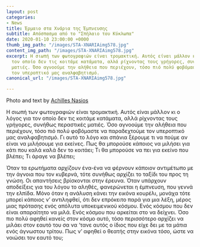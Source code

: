 ```yaml
---
layout: post
categories:
- News
title: Έρμαιο στα Χνάρια της Έμπνευσης
subtitle: Απόσπασμα από το "Σπήλαιο του Κύκλωπα"
date: 2020-01-10 23:00:00 +0000
thumb_img_path: "/images/STA-XNARIAimg578.jpg"
content_img_path: "/images/STA-XNARIAimg578.jpg"
excerpt: Η σιωπή των φωτογραφιών είναι τρομακτική. Αυτός είναι μάλλον κι ο λόγος για
  τον οποίο δεν τις κοιτάμε κατάματα, αλλά ρίχνοντας τους γρήγορες, συνήθως περαστικές
  ματιές. Όσο αγνοούμε την αλήθεια που περιέχουν, τόσο πιό πολύ φοβόμαστε να παραδεχτούμε
  τον υπεροπτικό μας αναλφαβητισμό.
canonical_url: "/images/STA-XNARIAimg578.jpg"

---
```

Photo and text by <a href="https://anikon.org/" target="blank">Achilles Nasios</a>

Η σιωπή των φωτογραφιών είναι τρομακτική. Αυτός είναι μάλλον κι ο λόγος για τον οποίο δεν τις κοιτάμε κατάματα, αλλά ρίχνοντας τους γρήγορες, συνήθως περαστικές ματιές. Όσο αγνοούμε την αλήθεια που περιέχουν, τόσο πιό πολύ φοβόμαστε να παραδεχτούμε τον υπεροπτικό μας αναλφαβητισμό. Γι αυτό το λόγο και σπάνια ξέρουμε τι να πούμε αν είναι να μιλήσουμε για εκείνες. Πως θα μπορούσε κάποιος να μιλήσει για κάτι που καλά καλά δεν το κοιτάει; Τι θα μπορούσε να πει για εκείνο που βλέπει; Τι άραγε να βλέπει;

Όταν τα ερωτήματα αρχίζουν ένα-ένα να φέρνουν κάποιον αντιμέτωπο με την άγνοια που τον κυβερνά, τότε συνήθως αρχίζει το ταξίδι του προς τη γνώση. Οι απαντήσεις βρίσκονται στην έρευνα. Όταν υπάρχουν αποδείξεις για του λόγου το αληθές, φανερώνεται η έμπνευση, που γεννά την ελπίδα. Μόνο όταν η ανάλυση κάνει την εικόνα κουρέλι, μονάχα τότε μπορεί κάποιος ν’ αντιληφθεί, ότι δεν επρόκειτο παρά για μια λέξη, μέρος μιας πρότασης ενός απόλυτα υποκειμενικού κόσμου. Ενός κόσμου που δεν είναι απαραίτητο να μιλά. Ενός κόσμου που αρκείται στο να δείχνει. Όσο πιο πολύ αφηθεί κανείς στον κόσμο αυτό, τόσο περισσότερο αρχίζει να μιλάει στον εαυτό του σα να ‘τανε αυτός ο ίδιος που είχε δει με τα μάτια ενός άγνωστου τρίτου. Πως ν’ αφηθεί ο θεατής στην εικόνα τόσο, ώστε να νοιώσει τον εαυτό του;